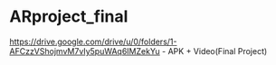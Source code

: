 # ARproject_final

https://drive.google.com/drive/u/0/folders/1-AFCzzVShojmvM7vIy5puWAq6IMZekYu - APK + Video(Final Project)
